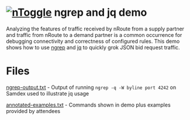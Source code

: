 # [![nToggle](http://static1.squarespace.com/static/54aff901e4b09d0a90426749/t/54aff95fe4b0fbcca432e54d/1423161066764/?format=1500w)](http://www.ntoggle.com/) ngrep and jq demo

Analyzing the features of traffic received by nRoute from a supply partner and 
traffic from nRoute to a demand partner is a common occurrence for debugging 
connectivity and correctness of configured rules.  This demo shows how to use
[ngrep](http://ngrep.sourceforge.net/) and [jq](https://stedolan.github.io/jq/)
to quickly grok JSON bid request traffic.

# Files
[ngrep-output.txt](ngrep-output.txt) - Output of running 
`ngrep -q -W byline port 4242` on Samdex used to illustrate jq usage

[annotated-examples.txt](annotated-examples.txt) - Commands shown in demo plus
examples provided by attendees

